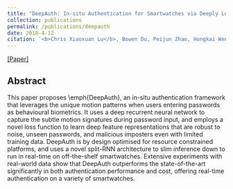 ```yaml
---
title: "DeepAuth: In-situ Authentication for Smartwatches via Deeply Learned Behavioural Biometrics"
collection: publications
permalink: /publications/deepauth
date: 2018-4-12
citation: '<b>Chris Xiaoxuan Lu</b>, Bowen Du, Peijun Zhao, Hongkai Wen, Yiran Shen, Andrew Markham and Niki Trigoni <i>In ISWC 2018.</i>'
---
```

[[Paper]](https://christopherlu.github.io/files/papers/[ISWC2018]deepauth.pdf)

## Abstract
This paper proposes \emph{DeepAuth}, an in-situ authentication framework that leverages the unique motion patterns when users entering passwords as behavioural biometrics. It uses a deep recurrent neural network to capture the subtle motion signatures during password input, and employs a novel loss function to learn deep feature representations that are robust to noise, unseen passwords, and malicious imposters even with limited training data. DeepAuth is by design optimised for resource constrained platforms, and uses a novel split-RNN architecture to slim inference down to run in real-time on off-the-shelf smartwatches. Extensive experiments with real-world data show that DeepAuth outperforms the state-of-the-art significantly in both authentication performance and cost, offering real-time authentication on a variety of smartwatches.